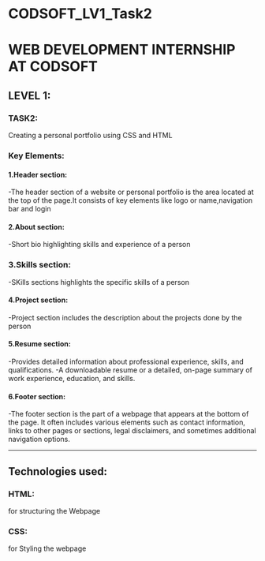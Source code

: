 # CODSOFT_LV1_Task2  
# WEB DEVELOPMENT INTERNSHIP AT CODSOFT 
## LEVEL 1: 
 ### TASK2: 
 Creating a personal portfolio using CSS and HTML 
 ### Key Elements: 
 #### 1.Header section: 
 -The header section of a website or personal portfolio is the area located at the top of the page.It consists of key elements like logo or name,navigation bar and login
 #### 2.About section: 
-Short bio highlighting skills and experience of a person 
### 3.Skills section: 
-SKills sections highlights the specific skills of a person 
#### 4.Project section: 
-Project section includes the description about the projects done by the person  
#### 5.Resume section: 
-Provides detailed information about professional experience, skills, and qualifications. 
-A downloadable resume or a detailed, on-page summary of work experience, education, and skills. 
#### 6.Footer section: 
-The footer section is the part of a webpage that appears at the bottom of the page. It often includes various elements such as contact information, links to other pages or sections, legal disclaimers, and sometimes additional navigation options.  <hr>
 ## Technologies used: 
### HTML:   
for structuring the Webpage
### CSS:  
for Styling the webpage
